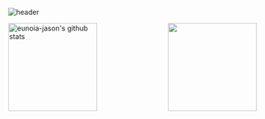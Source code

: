 ![header](https://capsule-render.vercel.app/api?type=waving&color=gradient&width=500&height=250&section=header&text=eunoia-jason&desc=JinseoKim's%20github&fontSize=90&descAlign=75&descAlignY=65)

<div style="display: flex; width: 100%; justify-content: space-between">
<a href="https://github.com/eunoia-jason"><img align="center" style="height:180px" src="https://github-readme-stats.vercel.app/api?username=eunoia-jason&show_icons=true&include_all_commits=true&theme=holi&hide_border=true" alt="eunoia-jason's github stats" /></a>
<a href="https://github.com/eunoia-jason"><img align="center" style="height:180px" src="https://github-readme-stats.vercel.app/api/top-langs/?username=eunoia-jason&layout=compact&theme=holi&hide_border=true" /></a>
</div>
